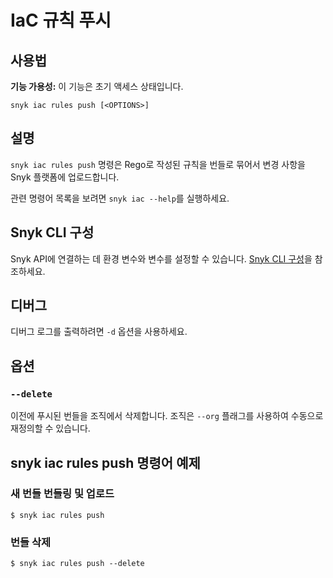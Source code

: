 # IaC 규칙 푸시

## 사용법

**기능 가용성:** 이 기능은 초기 액세스 상태입니다.

`snyk iac rules push [<OPTIONS>]`

## 설명

`snyk iac rules push` 명령은 Rego로 작성된 규칙을 번들로 묶어서 변경 사항을 Snyk 플랫폼에 업로드합니다.

관련 명령어 목록을 보려면 `snyk iac --help`를 실행하세요.

## Snyk CLI 구성

Snyk API에 연결하는 데 환경 변수와 변수를 설정할 수 있습니다. [Snyk CLI 구성](https://docs.snyk.io/snyk-cli/configure-the-snyk-cli)을 참조하세요.

## 디버그

디버그 로그를 출력하려면 `-d` 옵션을 사용하세요.

## 옵션

### `--delete`

이전에 푸시된 번들을 조직에서 삭제합니다. 조직은 `--org` 플래그를 사용하여 수동으로 재정의할 수 있습니다.

## snyk iac rules push 명령어 예제

### 새 번들 번들링 및 업로드

```
$ snyk iac rules push
```

### 번들 삭제

```
$ snyk iac rules push --delete
```